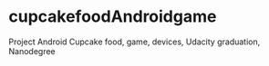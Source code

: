 # cupcakefoodAndroidgame
Project Android Cupcake food, game, devices, Udacity graduation, Nanodegree 
